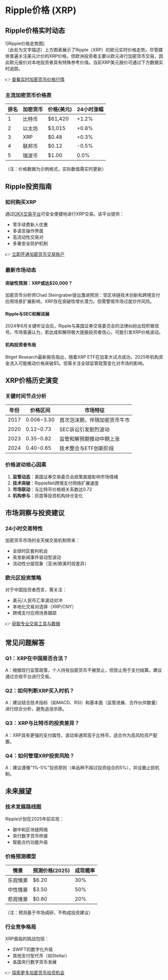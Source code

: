 # Ripple价格 (XRP)

## Ripple价格实时动态

![Ripple价格走势图]  
（此处为文字描述）上方图表展示了Ripple（XRP）的欧元实时价格走势。尽管媒体普遍关注美元计价的XRP价格，但欧洲投资者主要以欧元进行加密货币交易，因此欧元报价对本地投资者具有特殊参考价值。当前XRP美元报价可通过下方数据实时追踪。

👉 [查看实时加密货币价格行情](https://bit.ly/okx_welcome)

### 主流加密货币价格表

| 排名 | 加密货币 | 价格(美元) | 24小时涨幅 |
|------|----------|------------|------------|
| 1    | 比特币   | $61,420    | +1.2%      |
| 2    | 以太坊   | $3,015     | +0.8%      |
| 3    | XRP      | $0.48      | +0.3%      |
| 4    | 联邦币   | $0.12      | -0.5%      |
| 5    | 瑞波币   | $1.00      | 0.0%       |

（注：价格数据为示例格式，实际数值需实时更新）

## Ripple投资指南

### 如何购买XRP

通过[OKX交易平台](https://bit.ly/okx_welcome)可安全便捷地进行XRP交易。该平台提供：  
- 零手续费新人优惠  
- 多语言操作界面  
- 高流动性交易对  
- 多重安全防护机制  

👉 [立即开通加密货币交易账户](https://bit.ly/okx_welcome)

### 最新市场动态

#### 突破性预测：XRP或达$20,000？
加密货币分析师Chad Steingraber提出激进预测：受区块链技术创新和跨境支付应用场景扩展影响，XRP存在突破性增长潜力。但需警惕市场过度炒作风险。

#### Ripple与SEC和解进展
2024年6月关键听证会后，Ripple与美国证券交易委员会的法律纠纷出现积极信号。市场普遍认为，若达成和解将极大提振投资者信心，可能引发XRP价格波动。

#### 机构投资者布局
Bitget Research最新报告指出，随着XRP ETF在加拿大试点成功，2025年机构资金流入可能推动价格突破$5。但需关注全球监管政策变化对市场的影响。

## XRP价格历史演变

### 关键时间节点分析

| 年份 | 价格区间      | 市场特征                     |
|------|---------------|------------------------------|
| 2017 | $0.006-$3.30  | 首次泡沫期，伴随加密货币牛市 |
| 2020 | $0.12-$0.73   | SEC诉讼引发剧烈波动          |
| 2023 | $0.35-$0.82   | 监管和解预期推动中期上涨     |
| 2024 | $0.40-$0.65   | 技术整合与ETF创新阶段        |

### 价格波动核心因素
1. **监管动态**：美国证券交易委员会政策直接影响市场情绪
2. **技术突破**：RippleNet跨境支付网络扩展速度
3. **市场联动**：与比特币价格相关系数达0.72
4. **机构参与**：灰度等投资机构持仓变化

## 市场洞察与投资建议

### 24小时交易特性
加密货币市场的全天候交易机制带来：
- 全球时区套利机会
- 突发新闻事件驱动型波动
- 流动性分层现象（亚洲/欧美时段差异）

### 欧元区投资策略
对于中国投资者而言，需关注：
- 美元/人民币汇率波动对冲
- 本地化交易对选择（XRP/CNY）
- 跨境支付应用场景跟踪

👉 [获取专业交易工具与数据](https://bit.ly/okx_welcome)

## 常见问题解答

### Q1：XRP在中国是否合法？
A：根据现行监管政策，个人持有加密货币不被禁止，但禁止用于支付结算。建议通过合规平台进行交易。

### Q2：如何判断XRP买入时机？
A：建议结合技术指标（如MACD、RSI）和基本面（监管进展、合作伙伴数量）进行综合分析，避免追涨杀跌。

### Q3：XRP与比特币的投资差异？
A：XRP具有更强的支付属性，波动率通常高于比特币，适合作为高风险资产配置。

### Q4：如何管理XRP投资风险？
A：建议遵循"1%-5%"投资原则（单品种不超过投资组合的5%），并设置止损机制。

## 未来展望

### 技术发展路线图
Ripple计划在2025年前实现：  
- 碳中和区块链网络  
- 央行数字货币桥接  
- 智能合约功能升级  

### 价格预测模型
| 情景       | 预测价格(2025) | 成现概率 |
|------------|----------------|----------|
| 乐观情景   | $6.20          | 30%      |
| 中性情景   | $3.50          | 50%      |
| 悲观情景   | $0.80          | 20%      |

（注：预测基于市场调研，不构成投资建议）

### 行业竞争格局
XRP面临的挑战包括：  
- SWIFT的数字化升级  
- 其他支付型代币（如Stellar）  
- 各国央行数字货币发展  

👉 [探索更多加密货币投资机会](https://bit.ly/okx_welcome)